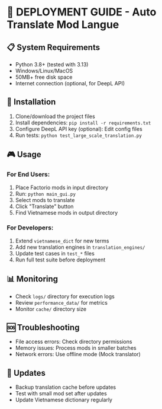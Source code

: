 
# 🚀 DEPLOYMENT GUIDE - Auto Translate Mod Langue

## 📋 System Requirements
- Python 3.8+ (tested with 3.13)
- Windows/Linux/MacOS
- 50MB+ free disk space
- Internet connection (optional, for DeepL API)

## 🔧 Installation
1. Clone/download the project files
2. Install dependencies: `pip install -r requirements.txt`
3. Configure DeepL API key (optional): Edit config files
4. Run tests: `python test_large_scale_translation.py`

## 🎮 Usage
### For End Users:
1. Place Factorio mods in input directory
2. Run: `python main_gui.py`
3. Select mods to translate
4. Click "Translate" button
5. Find Vietnamese mods in output directory

### For Developers:
1. Extend `vietnamese_dict` for new terms
2. Add new translation engines in `translation_engines/`
3. Update test cases in `test_*` files
4. Run full test suite before deployment

## 📊 Monitoring
- Check `logs/` directory for execution logs
- Review `performance_data/` for metrics
- Monitor `cache/` directory size

## 🆘 Troubleshooting
- File access errors: Check directory permissions
- Memory issues: Process mods in smaller batches
- Network errors: Use offline mode (Mock translator)

## 🔄 Updates
- Backup translation cache before updates
- Test with small mod set after updates
- Update Vietnamese dictionary regularly
